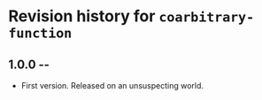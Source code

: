 # Revision history for `coarbitrary-function`

## 1.0.0 -- 

* First version. Released on an unsuspecting world.
